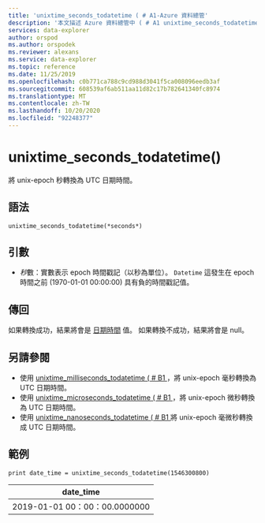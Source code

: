 ```yaml
---
title: 'unixtime_seconds_todatetime ( # A1-Azure 資料總管'
description: '本文描述 Azure 資料總管中 ( # A1 unixtime_seconds_todatetime。'
services: data-explorer
author: orspod
ms.author: orspodek
ms.reviewer: alexans
ms.service: data-explorer
ms.topic: reference
ms.date: 11/25/2019
ms.openlocfilehash: c0b771ca788c9cd988d3041f5ca008096eedb3af
ms.sourcegitcommit: 608539af6ab511aa11d82c17b782641340fc8974
ms.translationtype: MT
ms.contentlocale: zh-TW
ms.lasthandoff: 10/20/2020
ms.locfileid: "92248377"
---
```

# <a name="unixtime_seconds_todatetime"></a>unixtime_seconds_todatetime()

將 unix-epoch 秒轉換為 UTC 日期時間。

## <a name="syntax"></a>語法

`unixtime_seconds_todatetime(*seconds*)`

## <a name="arguments"></a>引數

* *秒*數：實數表示 epoch 時間戳記（以秒為單位）。 `Datetime` 這發生在 epoch 時間之前 (1970-01-01 00:00:00) 具有負的時間戳記值。

## <a name="returns"></a>傳回

如果轉換成功，結果將會是 [日期時間](./scalar-data-types/datetime.md) 值。 如果轉換不成功，結果將會是 null。

## <a name="see-also"></a>另請參閱

* 使用 [unixtime_milliseconds_todatetime ( # B1 ](unixtime-milliseconds-todatetimefunction.md)，將 unix-epoch 毫秒轉換為 UTC 日期時間。
* 使用 [unixtime_microseconds_todatetime ( # B1 ](unixtime-microseconds-todatetimefunction.md)，將 unix-epoch 微秒轉換為 UTC 日期時間。
* 使用 [unixtime_nanoseconds_todatetime ( # B1 ](unixtime-nanoseconds-todatetimefunction.md)將 unix-epoch 毫微秒轉換成 UTC 日期時間。

## <a name="example"></a>範例

<!-- csl: https://help.kusto.windows.net/Samples  -->
```kusto
print date_time = unixtime_seconds_todatetime(1546300800)
```

|date_time|
|---|
|2019-01-01 00：00：00.0000000|

